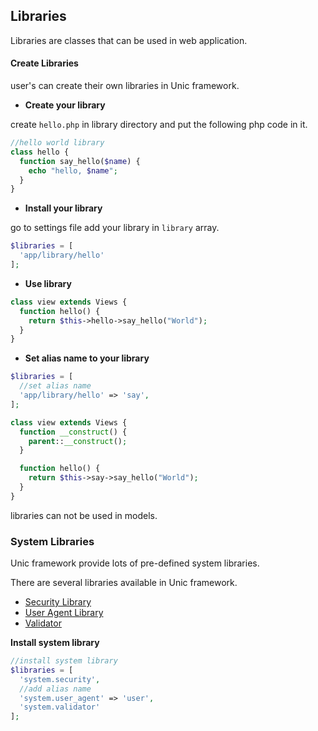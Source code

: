 ## Libraries

  Libraries are classes that can be used in web application.

#### Create Libraries

  user's can create their own libraries in Unic framework.

  - **Create your library**

  create `hello.php` in library directory and put the following php code in it.

```php
//hello world library
class hello {
  function say_hello($name) {
    echo "hello, $name";
  }
}
```

  - **Install your library**

  go to settings file add your library in `library` array.

```php
$libraries = [
  'app/library/hello'
];
```

  - **Use library**

```php
class view extends Views {
  function hello() {
    return $this->hello->say_hello("World");
  }
}
```

  - **Set alias name to your library**

```php
$libraries = [
  //set alias name
  'app/library/hello' => 'say',
];
```

```php
class view extends Views {
  function __construct() {
    parent::__construct();
  }

  function hello() {
    return $this->say->say_hello("World");
  }
}
```

  libraries can not be used in models.


### System Libraries

  Unic framework provide lots of pre-defined system libraries.

  There are several libraries available in Unic framework.

  - [Security Library](Libraries/Security.md)
  - [User Agent Library](Libraries/User-Agent.md)
  - [Validator](Libraries/Validator.md)

  **Install system library**

```php
//install system library
$libraries = [
  'system.security',
  //add alias name
  'system.user_agent' => 'user',
  'system.validator'
];
```

